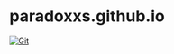 # paradoxxs.github.io

[![Git](https://app.soluble.cloud/api/v1/public/badges/5405c799-32d8-4c24-a8c3-0f9097fc118b.svg?orgId=405986230211)](https://app.soluble.cloud/repos/details/github.com/paradoxxs/paradoxxs.github.io?orgId=405986230211)  

